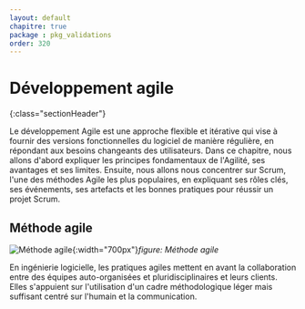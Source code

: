 ```yaml
---
layout: default
chapitre: true
package : pkg_validations
order: 320
---
```



# Développement agile  
{:class="sectionHeader"}

<!-- note -->

Le développement Agile est une approche flexible et itérative qui vise à fournir des versions fonctionnelles du logiciel de manière régulière, en répondant aux besoins changeants des utilisateurs.
Dans ce chapitre, nous allons d'abord expliquer les principes fondamentaux de l'Agilité, ses avantages et ses limites. Ensuite, nous allons nous concentrer sur Scrum, l'une des méthodes Agile les plus populaires, en expliquant ses rôles clés, ses événements, ses artefacts et les bonnes pratiques pour réussir un projet Scrum.

<!-- new slide -->

## Méthode agile

![Méthode agile](./images/Methode-agile.jpg){:width="700px"}*figure: Méthode agile*

En ingénierie logicielle, les pratiques agiles mettent en avant la collaboration entre des équipes auto-organisées et pluridisciplinaires et leurs clients. Elles s'appuient sur l'utilisation d'un cadre méthodologique léger mais suffisant centré sur l'humain et la communication.

<!-- new slide -->